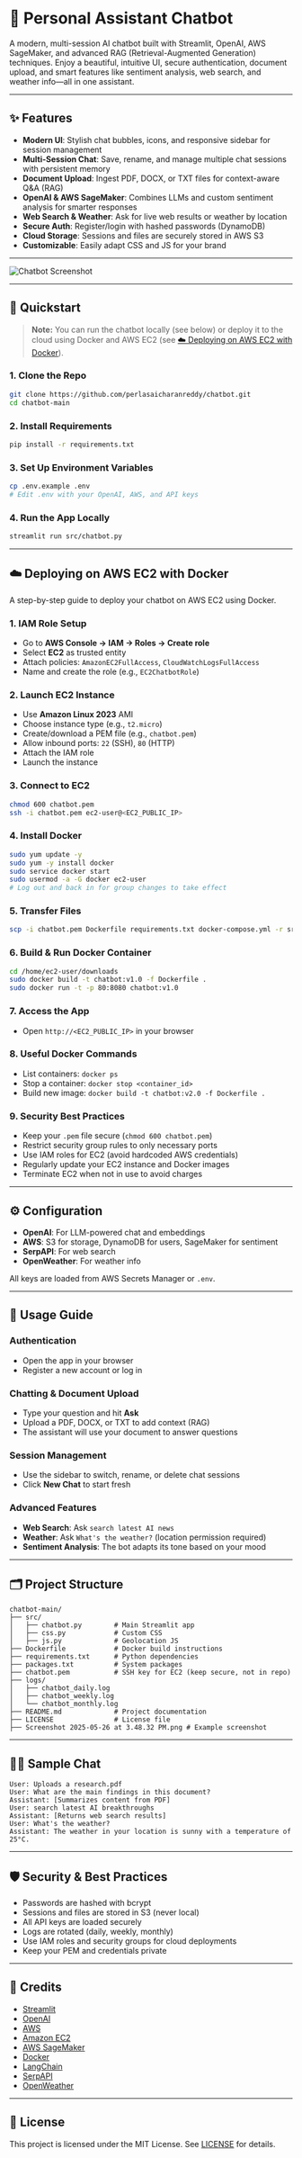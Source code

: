 # 🤖 Personal Assistant Chatbot

A modern, multi-session AI chatbot built with Streamlit, OpenAI, AWS SageMaker, and advanced RAG (Retrieval-Augmented Generation) techniques. Enjoy a beautiful, intuitive UI, secure authentication, document upload, and smart features like sentiment analysis, web search, and weather info—all in one assistant.

---

## ✨ Features

- **Modern UI**: Stylish chat bubbles, icons, and responsive sidebar for session management
- **Multi-Session Chat**: Save, rename, and manage multiple chat sessions with persistent memory
- **Document Upload**: Ingest PDF, DOCX, or TXT files for context-aware Q&A (RAG)
- **OpenAI & AWS SageMaker**: Combines LLMs and custom sentiment analysis for smarter responses
- **Web Search & Weather**: Ask for live web results or weather by location
- **Secure Auth**: Register/login with hashed passwords (DynamoDB)
- **Cloud Storage**: Sessions and files are securely stored in AWS S3
- **Customizable**: Easily adapt CSS and JS for your brand

---

![Chatbot Screenshot](Screenshot%202025-05-26%20at%203.48.32%E2%80%AFPM.png)

---

## 🚀 Quickstart

> **Note:** You can run the chatbot locally (see below) or deploy it to the cloud using Docker and AWS EC2 (see [☁️ Deploying on AWS EC2 with Docker](#%EF%B8%8F-deploying-on-aws-ec2-with-docker)).

### 1. Clone the Repo
```zsh
git clone https://github.com/perlasaicharanreddy/chatbot.git
cd chatbot-main
```

### 2. Install Requirements
```zsh
pip install -r requirements.txt
```

### 3. Set Up Environment Variables
```zsh
cp .env.example .env
# Edit .env with your OpenAI, AWS, and API keys
```

### 4. Run the App Locally
```zsh
streamlit run src/chatbot.py
```

---

## ☁️ Deploying on AWS EC2 with Docker

A step-by-step guide to deploy your chatbot on AWS EC2 using Docker.

### 1. IAM Role Setup
- Go to **AWS Console → IAM → Roles → Create role**
- Select **EC2** as trusted entity
- Attach policies: `AmazonEC2FullAccess`, `CloudWatchLogsFullAccess`
- Name and create the role (e.g., `EC2ChatbotRole`)

### 2. Launch EC2 Instance
- Use **Amazon Linux 2023** AMI
- Choose instance type (e.g., `t2.micro`)
- Create/download a PEM file (e.g., `chatbot.pem`)
- Allow inbound ports: `22` (SSH), `80` (HTTP)
- Attach the IAM role
- Launch the instance

### 3. Connect to EC2
```zsh
chmod 600 chatbot.pem
ssh -i chatbot.pem ec2-user@<EC2_PUBLIC_IP>
```

### 4. Install Docker
```zsh
sudo yum update -y
sudo yum -y install docker
sudo service docker start
sudo usermod -a -G docker ec2-user
# Log out and back in for group changes to take effect
```

### 5. Transfer Files
```zsh
scp -i chatbot.pem Dockerfile requirements.txt docker-compose.yml -r src/ ec2-user@<EC2_PUBLIC_IP>:/home/ec2-user/downloads
```

### 6. Build & Run Docker Container
```zsh
cd /home/ec2-user/downloads
sudo docker build -t chatbot:v1.0 -f Dockerfile .
sudo docker run -t -p 80:8080 chatbot:v1.0
```

### 7. Access the App
- Open `http://<EC2_PUBLIC_IP>` in your browser

### 8. Useful Docker Commands
- List containers: `docker ps`
- Stop a container: `docker stop <container_id>`
- Build new image: `docker build -t chatbot:v2.0 -f Dockerfile .`

### 9. Security Best Practices
- Keep your `.pem` file secure (`chmod 600 chatbot.pem`)
- Restrict security group rules to only necessary ports
- Use IAM roles for EC2 (avoid hardcoded AWS credentials)
- Regularly update your EC2 instance and Docker images
- Terminate EC2 when not in use to avoid charges

---

## ⚙️ Configuration

- **OpenAI**: For LLM-powered chat and embeddings
- **AWS**: S3 for storage, DynamoDB for users, SageMaker for sentiment
- **SerpAPI**: For web search
- **OpenWeather**: For weather info

All keys are loaded from AWS Secrets Manager or `.env`.

---

## 💬 Usage Guide

### Authentication
- Open the app in your browser
- Register a new account or log in

### Chatting & Document Upload
- Type your question and hit **Ask**
- Upload a PDF, DOCX, or TXT to add context (RAG)
- The assistant will use your document to answer questions

### Session Management
- Use the sidebar to switch, rename, or delete chat sessions
- Click **New Chat** to start fresh

### Advanced Features
- **Web Search**: Ask `search latest AI news`
- **Weather**: Ask `What's the weather?` (location permission required)
- **Sentiment Analysis**: The bot adapts its tone based on your mood

---

## 🗂️ Project Structure

```
chatbot-main/
├── src/
│   ├── chatbot.py        # Main Streamlit app
│   ├── css.py            # Custom CSS
│   ├── js.py             # Geolocation JS
├── Dockerfile            # Docker build instructions
├── requirements.txt      # Python dependencies
├── packages.txt          # System packages
├── chatbot.pem           # SSH key for EC2 (keep secure, not in repo)
├── logs/
│   ├── chatbot_daily.log
│   ├── chatbot_weekly.log
│   └── chatbot_monthly.log
├── README.md             # Project documentation
├── LICENSE               # License file
├── Screenshot 2025-05-26 at 3.48.32 PM.png # Example screenshot
```

---

## 🧑‍💻 Sample Chat

```
User: Uploads a research.pdf
User: What are the main findings in this document?
Assistant: [Summarizes content from PDF]
User: search latest AI breakthroughs
Assistant: [Returns web search results]
User: What's the weather?
Assistant: The weather in your location is sunny with a temperature of 25°C.
```

---

## 🛡️ Security & Best Practices

- Passwords are hashed with bcrypt
- Sessions and files are stored in S3 (never local)
- All API keys are loaded securely
- Logs are rotated (daily, weekly, monthly)
- Use IAM roles and security groups for cloud deployments
- Keep your PEM and credentials private

---

## 🙌 Credits

- [Streamlit](https://streamlit.io/)
- [OpenAI](https://openai.com/)
- [AWS](https://aws.amazon.com/)
- [Amazon EC2](https://aws.amazon.com/ec2/)
- [AWS SageMaker](https://aws.amazon.com/sagemaker/)
- [Docker](https://www.docker.com/)
- [LangChain](https://python.langchain.com/)
- [SerpAPI](https://serpapi.com/)
- [OpenWeather](https://openweathermap.org/)

---

## 📄 License

This project is licensed under the MIT License. See [LICENSE](LICENSE) for details.
